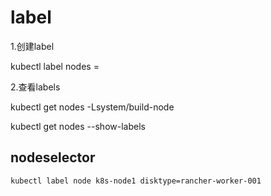 # label
1.创建label

kubectl label nodes <node-name> <label-key>=<label-value>
  
2.查看labels

kubectl get nodes -Lsystem/build-node

kubectl get nodes --show-labels


## nodeselector 
```
kubectl label node k8s-node1 disktype=rancher-worker-001
```
